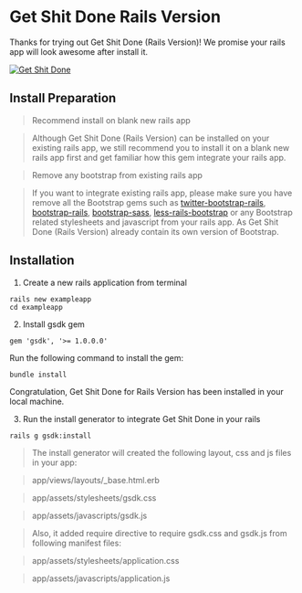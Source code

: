 # Get Shit Done Rails Version

Thanks for trying out Get Shit Done (Rails Version)! We promise your rails app will look awesome after install it.

[![Get Shit Done](https://raw.githubusercontent.com/UiReady/uiready.github.io/master/images/gsdk_rails_cover.jpg)](https://uiready.io/items/get-shit-done-rails-version)

## Install Preparation

> Recommend install on blank new rails app

> Although Get Shit Done (Rails Version) can be installed on your existing rails app, we still recommend you to install it on a blank new rails app first and get familiar how this gem integrate your rails app.

> Remove any bootstrap from existing rails app

> If you want to integrate existing rails app, please make sure you have remove all the Bootstrap gems such as [twitter-bootstrap-rails](https://github.com/seyhunak/twitter-bootstrap-rails), [bootstrap-rails](https://github.com/anjlab/bootstrap-rails), [bootstrap-sass](https://github.com/twbs/bootstrap-sass), [less-rails-bootstrap](https://github.com/metaskills/less-rails-bootstrap) or any Bootstrap related stylesheets and javascript from your rails app. As Get Shit Done (Rails Version) already contain its own version of Bootstrap.

## Installation

1. Create a new rails application from terminal

```
rails new exampleapp
cd exampleapp
```

2. Install gsdk gem

```
gem 'gsdk', '>= 1.0.0.0'
```

Run the following command to install the gem:

```
bundle install
```

Congratulation, Get Shit Done for Rails Version has been installed in your local machine.

3. Run the install generator to integrate Get Shit Done in your rails

```
rails g gsdk:install
```

> The install generator will created the following layout, css and js files in your app:

> app/views/layouts/_base.html.erb

> app/assets/stylesheets/gsdk.css

> app/assets/javascripts/gsdk.js

> Also, it added require directive to require gsdk.css and gsdk.js from following manifest files:

> app/assets/stylesheets/application.css

> app/assets/javascripts/application.js
